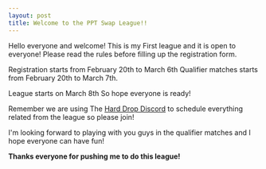 ```yaml
---
layout: post
title: Welcome to the PPT Swap League!!
---
```


Hello everyone and welcome! This is my First league and it is open to everyone! Please read the rules before filling up the registration form.

Registration starts from February 20th to March 6th Qualifier matches starts from February 20th to March 7th.

League starts on March 8th So hope everyone is ready!

Remember we are using The <a href="https://discord.gg/harddrop">Hard Drop Discord</a> to schedule everything related from the league so please join!

I'm looking forward to playing with you guys in the qualifier matches and I hope everyone can have fun!



**Thanks everyone for pushing me to do this league!**
